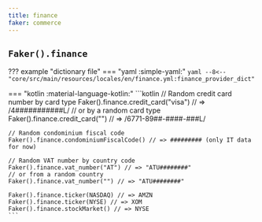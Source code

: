 ```yaml
---
title: finance
faker: commerce
---
```


## `Faker().finance`

??? example "dictionary file"
    === "yaml :simple-yaml:"
        ```yaml
        --8<-- "core/src/main/resources/locales/en/finance.yml:finance_provider_dict"
        ```

=== "kotlin :material-language-kotlin:"
    ```kotlin
    // Random credit card number by card type
    Faker().finance.credit_card("visa") // => /4###########L/
    // or by a random card type
    Faker().finance.credit_card("") // => /6771-89##-####-###L/

    // Random condominium fiscal code
    Faker().finance.condominiumFiscalCode() // => ######### (only IT data for now)

    // Random VAT number by country code
    Faker().finance.vat_number("AT") // => "ATU########"
    // or from a random country
    Faker().finance.vat_number("") // => "ATU########"

    Faker().finance.ticker(NASDAQ) // => AMZN
    Faker().finance.ticker(NYSE) // => XOM
    Faker().finance.stockMarket() // => NYSE
    ```
